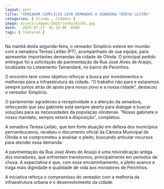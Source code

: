 ```yaml
---
layout: post
title: "VEREADOR SIMPLÍCIO LEVA DEMANDAS A SENADORA TERESA LEITÃO"
categories: [ Olinda , Cidades ]
image: assets/images/2025/junho/02/01.jpg
date:   2025-07-23  01:10:00 -0300
tags: [ featured ]
---
```

Na manhã desta segunda-feira, o vereador Simplício esteve em reunião com a senadora Teresa Leitão (PT), acompanhado de sua equipe, para apresentar importantes demandas da cidade de Olinda. O principal pedido entregue foi a solicitação de pavimentação da Rua José Alves de Araújo, localizada no Loteamento Tamandaré, no bairro de Peixinhos.

O encontro teve como objetivo reforçar a busca por investimentos e melhorias para a infraestrutura da cidade. “O trabalho não para e estaremos sempre juntos atrás de apoio para nosso povo e a nossa cidade”, destacou o vereador Simplício.

O parlamentar agradeceu a receptividade e a atenção da senadora, reforçando que seu gabinete está sempre aberto para dialogar e buscar soluções para as necessidades da população olindense. “Nosso gabinete e nosso mandato, sempre estará à disposição”, completou.

A senadora Teresa Leitão, que tem forte atuação em defesa dos municípios pernambucanos, recebeu o documento oficial da Câmara Municipal de Olinda e se comprometeu a analisar o pleito, buscando articular recursos para atender essa demanda.

A pavimentação da Rua José Alves de Araújo é uma reivindicação antiga dos moradores, que enfrentam transtornos, principalmente em períodos de chuva. A expectativa é que, com esse encaminhamento, o pleito avance e traga mais dignidade e qualidade de vida aos moradores de Peixinhos.

A iniciativa reforça o compromisso do vereador com a melhoria da infraestrutura urbana e o desenvolvimento da cidade.